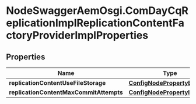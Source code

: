 # NodeSwaggerAemOsgi.ComDayCqReplicationImplReplicationContentFactoryProviderImplProperties

## Properties
Name | Type | Description | Notes
------------ | ------------- | ------------- | -------------
**replicationContentUseFileStorage** | [**ConfigNodePropertyBoolean**](ConfigNodePropertyBoolean.md) |  | [optional] 
**replicationContentMaxCommitAttempts** | [**ConfigNodePropertyInteger**](ConfigNodePropertyInteger.md) |  | [optional] 



